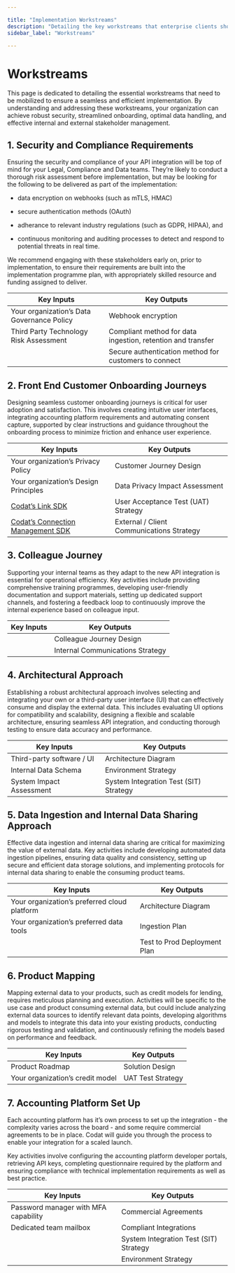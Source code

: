 ```yaml
---

title: "Implementation Workstreams"
description: "Detailing the key workstreams that enterprise clients should mobilise to set their Codat implementation up for success"
sidebar_label: "Workstreams"

---
```


# Workstreams

This page is dedicated to detailing the essential workstreams that need to be mobilized to ensure a seamless and efficient implementation. By understanding and addressing these workstreams, your organization can achieve robust security, streamlined onboarding, optimal data handling, and effective internal and external stakeholder management.
 

## 1. Security and Compliance Requirements
Ensuring the security and compliance of your API integration will be top of mind for your Legal, Compliance and Data teams.  They’re likely to conduct a thorough risk assessment before implementation, but may be looking for the following to be delivered as part of the implementation: 

- data encryption on webhooks (such as mTLS, HMAC) 

- secure authentication methods (OAuth)

- adherance to relevant industry regulations (such as GDPR, HIPAA), and 

- continuous monitoring and auditing processes to detect and respond to potential threats in real time.  

We recommend engaging with these stakeholders early on, prior to implementation, to ensure their requirements are built into the implementation programme plan, with appropriately skilled resource and funding assigned to deliver.

| Key Inputs | Key Outputs |
| ----------- | ----------- |
| Your organization’s Data Governance Policy | Webhook encryption |
| Third Party Technology Risk Assessment | Compliant method for data ingestion, retention and transfer |
|  | Secure authentication method for customers to connect |


## 2. Front End Customer Onboarding Journeys
Designing seamless customer onboarding journeys is critical for user adoption and satisfaction. This involves creating intuitive user interfaces, integrating accounting platform requirements and automating consent capture, supported by clear instructions and guidance throughout the onboarding process to minimize friction and enhance user experience.

| Key Inputs | Key Outputs |
| ----------- | ----------- |
| Your organization’s Privacy Policy | Customer Journey Design |
| Your organization’s Design Principles | Data Privacy Impact Assessment |
| [Codat’s Link SDK](https://docs.codat.io/auth-flow/overview) | User Acceptance Test (UAT) Strategy |
| [Codat’s Connection Management SDK](https://docs.codat.io/auth-flow/optimize/connection-management) | External / Client Communications Strategy  |
 

## 3. Colleague Journey
Supporting your internal teams as they adapt to the new API integration is essential for operational efficiency. Key activities include providing comprehensive training programmes, developing user-friendly documentation and support materials, setting up dedicated support channels, and fostering a feedback loop to continuously improve the internal experience based on colleague input.

| Key Inputs | Key Outputs |
| ----------- | ----------- |
| | Colleague Journey Design |
| | Internal Communications Strategy |
 

## 4. Architectural Approach
Establishing a robust architectural approach involves selecting and integrating your own or a third-party user interface (UI) that can effectively consume and display the external data. This includes evaluating UI options for compatibility and scalability, designing a flexible and scalable architecture, ensuring seamless API integration, and conducting thorough testing to ensure data accuracy and performance.

| Key Inputs | Key Outputs |
| ----------- | ----------- |
| Third-party software / UI | Architecture Diagram |
| Internal Data Schema | Environment Strategy |
| System Impact Assessment | System Integration Test (SIT) Strategy |


## 5. Data Ingestion and Internal Data Sharing Approach
Effective data ingestion and internal data sharing are critical for maximizing the value of external data. Key activities include developing automated data ingestion pipelines, ensuring data quality and consistency, setting up secure and efficient data storage solutions, and implementing protocols for internal data sharing to enable the consuming product teams.

| Key Inputs | Key Outputs |
| ----------- | ----------- |
| Your organization’s preferred cloud platform | Architecture Diagram |
| Your organization’s preferred data tools | Ingestion Plan |
| | Test to Prod Deployment Plan |

## 6. Product Mapping
Mapping external data to your products, such as credit models for lending, requires meticulous planning and execution. Activities will be specific to the use case and product consuming external data, but could include analyzing external data sources to identify relevant data points, developing algorithms and models to integrate this data into your existing products, conducting rigorous testing and validation, and continuously refining the models based on performance and feedback.

| Key Inputs | Key Outputs |
| ----------- | ----------- |
| Product Roadmap | Solution Design |
| Your organization’s credit model | UAT Test Strategy |


## 7. Accounting Platform Set Up
Each accounting platform has it’s own process to set up the integration - the complexity varies across the board - and some require commercial agreements to be in place.  Codat will guide you through the process to enable your integration for a scaled launch.

Key activities involve configuring the accounting platform developer portals, retrieving API keys, completing questionnaire required by the platform and ensuring compliance with technical implementation requirements as well as best practice.

| Key Inputs | Key Outputs |
| ----------- | ----------- |
| Password manager with MFA capability | Commercial Agreements |
| Dedicated team mailbox | Compliant Integrations |
| | System Integration Test (SIT) Strategy |
| |Environment Strategy |


 
